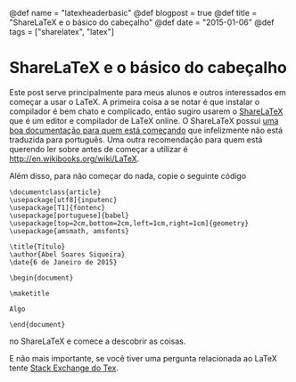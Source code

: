 @def name = "latexheaderbasic"
@def blogpost = true
@def title = "ShareLaTeX e o básico do cabeçalho"
@def date = "2015-01-06"
@def tags = ["sharelatex", "latex"]

# ShareLaTeX e o básico do cabeçalho

Este post serve principalmente para meus alunos e outros interessados em começar
a usar o LaTeX. A primeira coisa a se notar é que instalar o compilador é bem
chato e complicado, então sugiro usarem o
[ShareLaTeX](https://www.sharelatex.com?r=09a71589&rm=d&rs=b)
que é um editor e compilador de LaTeX online.
O ShareLaTeX possui
[uma boa documentação para quem está começando](https://pt.sharelatex.com/learn)
que infelizmente não está traduzida para português.
Uma outra recomendação para quem está querendo ler sobre antes de começar a
utilizar é
http://en.wikibooks.org/wiki/LaTeX.

Além disso, para não começar do nada, copie o seguinte código

```
\documentclass{article}
\usepackage[utf8]{inputenc}
\usepackage[T1]{fontenc}
\usepackage[portuguese]{babel}
\usepackage[top=2cm,bottom=2cm,left=1cm,right=1cm]{geometry}
\usepackage{amsmath, amsfonts}

\title{Título}
\author{Abel Soares Siqueira}
\date{6 de Janeiro de 2015}

\begin{document}

\maketitle

Algo

\end{document}
```

no ShareLaTeX e comece a descobrir as coisas.

E não mais importante, se você tiver uma pergunta relacionada ao LaTeX tente
[Stack Exchange do Tex](http://tex.stackexchange.com/).
